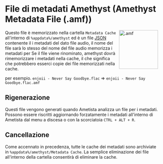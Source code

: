 # File di metadati Amethyst (Amethyst Metadata File (.amf))

<img align="right" src="https://github.com/Geoxor/amethyst/raw/master/assets/images/amf.png" alt=".amf" width="128"/>

Questo file è memorizzato nella cartella `Metadata Cache` all'interno di `%appdata%/amethyst` ed è un file [JSON](https://it.wikipedia.org/wiki/JavaScript_Object_Notation) contenente
il i metadati del dato file audio, il nome del file sarà lo stesso del nome del file audio memorizza i metadati per
Se il file viene rinominato, amethyst dovrà rimemorizzare i metadati nella cache, il che significa che potrebbero esserci copie dei file memorizzati nella cache.

per esempio. `enjoii - Never Say Goodbye.flac` => `enjoii - Never Say Goodbye.flac.amf`


## Rigenerazione
Questi file vengono generati quando Ametista analizza un file per i metadati. Possono essere riscritti aggiornando forzatamente i metadati
all'interno di Ametista dal menu a discesa o con la scorciatoia `CTRL + ALT + R`.

## Cancellazione
Come accennato in precedenza, tutte le cache dei metadati sono archiviate in `%appdata%/amethyst/Metadata Cache`. La semplice eliminazione dei file all'interno della cartella consentirà di eliminare la cache.
